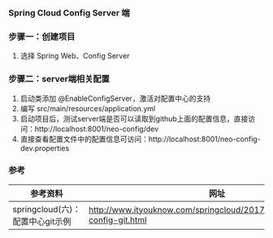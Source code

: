 ### Spring Cloud Config Server 端

### 步骤一：创建项目
1. 选择 Spring Web、Config Server

### 步骤二：server端相关配置
1. 启动类添加 @EnableConfigServer，激活对配置中心的支持
2. 编写 src/main/resources/application.yml
3. 启动项目后，测试server端是否可以读取到github上面的配置信息，直接访问：http://localhost:8001/neo-config/dev
4. 直接查看配置文件中的配置信息可访问：http://localhost:8001/neo-config-dev.properties

### 参考
参考资料 | 网址
--- | ---
springcloud(六)：配置中心git示例 | http://www.ityouknow.com/springcloud/2017/05/22/springcloud-config-git.html